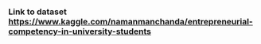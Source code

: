 ### Link to dataset https://www.kaggle.com/namanmanchanda/entrepreneurial-competency-in-university-students
